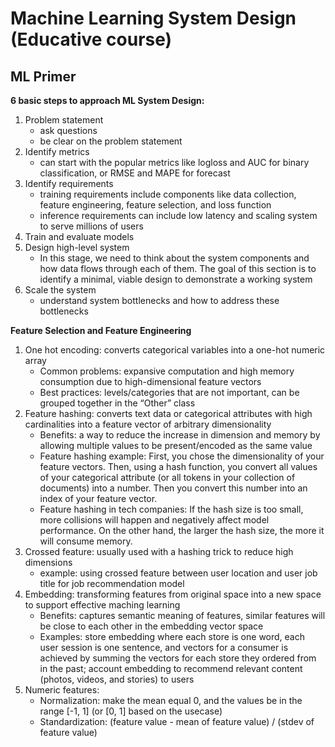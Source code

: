 # Machine Learning System Design (Educative course)
## ML Primer
**6 basic steps to approach ML System Design:**
1. Problem statement
    - ask questions
    - be clear on the problem statement
2. Identify metrics
    - can start with the popular metrics like logloss and AUC for binary classification, or RMSE and MAPE for forecast
3. Identify requirements
    - training requirements include components like data collection, feature engineering, feature selection, and loss function
    - inference requirements can include low latency and scaling system to serve millions of users
4. Train and evaluate models
5. Design high-level system
    - In this stage, we need to think about the system components and how data flows through each of them. The goal of this section is to identify a minimal, viable design to demonstrate a working system
6. Scale the system
    - understand system bottlenecks and how to address these bottlenecks

**Feature Selection and Feature Engineering**

1. One hot encoding: converts categorical variables into a one-hot numeric array
    - Common problems: expansive computation and high memory consumption due to high-dimensional feature vectors
    - Best practices: levels/categories that are not important, can be grouped together in the “Other” class
2. Feature hashing: converts text data or categorical attributes with high cardinalities into a feature vector of arbitrary dimensionality
    - Benefits: a way to reduce the increase in dimension and memory by allowing multiple values to be present/encoded as the same value
    - Feature hashing example: First, you chose the dimensionality of your feature vectors. Then, using a hash function, you convert all values of your categorical attribute (or all tokens in your collection of documents) into a number. Then you convert this number into an index of your feature vector.
    - Feature hashing in tech companies: If the hash size is too small, more collisions will happen and negatively affect model performance. On the other hand, the larger the hash size, the more it will consume memory.
3. Crossed feature: usually used with a hashing trick to reduce high dimensions
    - example: using crossed feature between user location and user job title for job recommendation model
4. Embedding: transforming features from original space into a new space to support effective maching learning
    - Benefits: captures semantic meaning of features, similar features will be close to each other in the embedding vector space
    - Examples: store embedding where each store is one word, each user session is one sentence, and vectors for a consumer is achieved by summing the vectors for each store they ordered from in the past; account embedding to recommend relevant content (photos, videos, and stories) to users
5. Numeric features:
   - Normalization: make the mean equal 0, and the values be in the range [-1, 1] (or [0, 1] based on the usecase)
   - Standardization: (feature value - mean of feature value) / (stdev of feature value)



